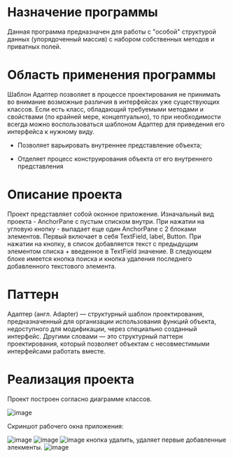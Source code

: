 # Назначение программы

Данная программа предназначен для работы с "особой" структурой данных (упорядоченный массив) с набором собственных методов и приватных полей.

# Область применения программы

Шаблон Адаптер позволяет в процессе проектирования не принимать во внимание возможные различия в интерфейсах уже существующих классов. Если есть класс, обладающий требуемыми методами и свойствами (по крайней мере, концептуально), то при необходимости всегда можно воспользоваться шаблоном Адаптер для приведения его интерфейса к нужному виду.

* Позволяет варьировать внутреннее представление объекта;

* Отделяет процесс конструирования объекта от его внутреннего представления

# Описание проекта

Проект представляет собой оконное приложение. Изначальный вид проекта - AnchorPane с пустым списком внутри. При нажатии на угловую кнопку - выпадает еще один AnchorPane с 2 блоками элементов. Первый включает в себя TextField, label, Button. При нажатии на кнопку, в список добавляется текст с предыдущим элементом списка + введенное в TextField значение. В следующем блоке имеется кнопка поиска и кнопка удаления последнего добавленного текстового элемента.

# Паттерн

Адаптер (англ. Adapter) — структурный шаблон проектирования, предназначенный для организации использования функций объекта, недоступного для модификации, через специально созданный интерфейс. Другими словами — это структурный паттерн проектирования, который позволяет объектам с несовместимыми интерфейсами работать вместе.

# Реализация проекта

Проект построен согласно диаграмме классов.

![image](https://user-images.githubusercontent.com/80450495/120190209-f334d500-c220-11eb-8b75-ff6521a05b98.png)

Скриншот рабочего окна приложения:

![image](https://user-images.githubusercontent.com/80450495/120190353-2aa38180-c221-11eb-9d62-34ef723b02d8.png)
![image](https://user-images.githubusercontent.com/80450495/120190376-3131f900-c221-11eb-9f19-82cb4516807b.png)
![image](https://user-images.githubusercontent.com/80450495/120190429-4018ab80-c221-11eb-9365-1b30057a9a7a.png)
кнопка удалить, удаляет первые добавленные элекменты.
![image](https://user-images.githubusercontent.com/80450495/120190450-4870e680-c221-11eb-898d-9fd892d27f4f.png)



